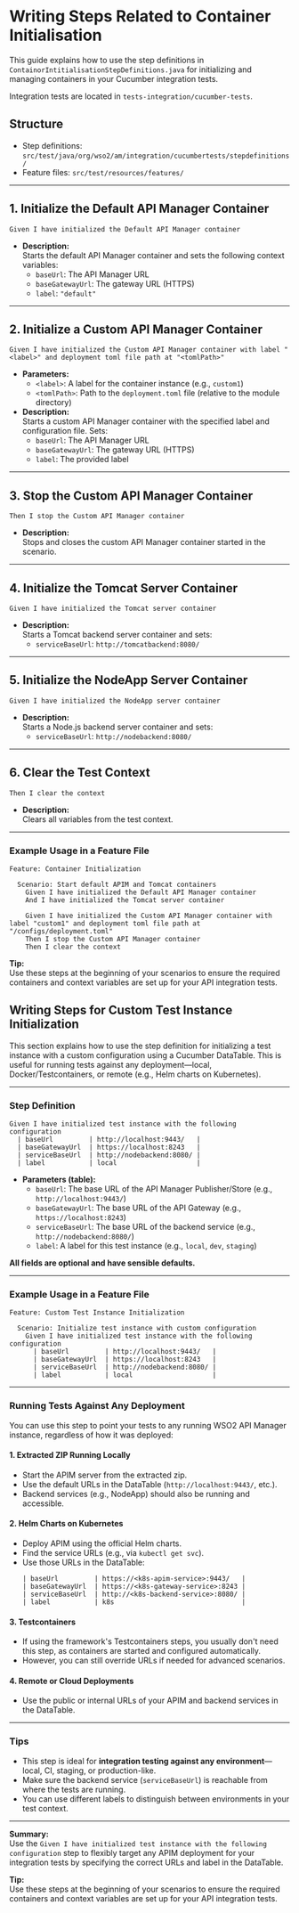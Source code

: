 # Writing Steps Related to Container Initialisation

This guide explains how to use the step definitions in `ContainorIntitialisationStepDefinitions.java` for initializing and managing containers in your Cucumber integration tests.

Integration tests are located in `tests-integration/cucumber-tests`.

## Structure

- Step definitions: `src/test/java/org/wso2/am/integration/cucumbertests/stepdefinitions/`
- Feature files: `src/test/resources/features/`

---

## 1. Initialize the Default API Manager Container

```gherkin
Given I have initialized the Default API Manager container
```
- **Description:**  
  Starts the default API Manager container and sets the following context variables:
  - `baseUrl`: The API Manager URL
  - `baseGatewayUrl`: The gateway URL (HTTPS)
  - `label`: `"default"`

---

## 2. Initialize a Custom API Manager Container

```gherkin
Given I have initialized the Custom API Manager container with label "<label>" and deployment toml file path at "<tomlPath>"
```
- **Parameters:**
  - `<label>`: A label for the container instance (e.g., `custom1`)
  - `<tomlPath>`: Path to the `deployment.toml` file (relative to the module directory)
- **Description:**  
  Starts a custom API Manager container with the specified label and configuration file. Sets:
  - `baseUrl`: The API Manager URL
  - `baseGatewayUrl`: The gateway URL (HTTPS)
  - `label`: The provided label

---

## 3. Stop the Custom API Manager Container

```gherkin
Then I stop the Custom API Manager container
```
- **Description:**  
  Stops and closes the custom API Manager container started in the scenario.

---

## 4. Initialize the Tomcat Server Container

```gherkin
Given I have initialized the Tomcat server container
```
- **Description:**  
  Starts a Tomcat backend server container and sets:
  - `serviceBaseUrl`: `http://tomcatbackend:8080/`

---

## 5. Initialize the NodeApp Server Container

```gherkin
Given I have initialized the NodeApp server container
```
- **Description:**  
  Starts a Node.js backend server container and sets:
  - `serviceBaseUrl`: `http://nodebackend:8080/`

---

## 6. Clear the Test Context

```gherkin
Then I clear the context
```
- **Description:**  
  Clears all variables from the test context.

---

### Example Usage in a Feature File

```gherkin
Feature: Container Initialization

  Scenario: Start default APIM and Tomcat containers
    Given I have initialized the Default API Manager container
    And I have initialized the Tomcat server container

    Given I have initialized the Custom API Manager container with label "custom1" and deployment toml file path at "/configs/deployment.toml"
    Then I stop the Custom API Manager container
    Then I clear the context
```

**Tip:**  
Use these steps at the beginning of your scenarios to ensure the required containers and context variables are set up for your API integration tests.

## Writing Steps for Custom Test Instance Initialization

This section explains how to use the step definition for initializing a test instance with a custom configuration using a Cucumber DataTable. This is useful for running tests against any deployment—local, Docker/Testcontainers, or remote (e.g., Helm charts on Kubernetes).

---

### Step Definition

```gherkin
Given I have initialized test instance with the following configuration
  | baseUrl         | http://localhost:9443/   |
  | baseGatewayUrl  | https://localhost:8243   |
  | serviceBaseUrl  | http://nodebackend:8080/ |
  | label           | local                    |
```

- **Parameters (table):**
  - `baseUrl`: The base URL of the API Manager Publisher/Store (e.g., `http://localhost:9443/`)
  - `baseGatewayUrl`: The base URL of the API Gateway (e.g., `https://localhost:8243`)
  - `serviceBaseUrl`: The base URL of the backend service (e.g., `http://nodebackend:8080/`)
  - `label`: A label for this test instance (e.g., `local`, `dev`, `staging`)

**All fields are optional and have sensible defaults.**

---

### Example Usage in a Feature File

```gherkin
Feature: Custom Test Instance Initialization

  Scenario: Initialize test instance with custom configuration
    Given I have initialized test instance with the following configuration
      | baseUrl         | http://localhost:9443/   |
      | baseGatewayUrl  | https://localhost:8243   |
      | serviceBaseUrl  | http://nodebackend:8080/ |
      | label           | local                    |
```

---

### Running Tests Against Any Deployment

You can use this step to point your tests to any running WSO2 API Manager instance, regardless of how it was deployed:

#### 1. **Extracted ZIP Running Locally**
- Start the APIM server from the extracted zip.
- Use the default URLs in the DataTable (`http://localhost:9443/`, etc.).
- Backend services (e.g., NodeApp) should also be running and accessible.

#### 2. **Helm Charts on Kubernetes**
- Deploy APIM using the official Helm charts.
- Find the service URLs (e.g., via `kubectl get svc`).
- Use those URLs in the DataTable:
  ```gherkin
  | baseUrl         | https://<k8s-apim-service>:9443/   |
  | baseGatewayUrl  | https://<k8s-gateway-service>:8243 |
  | serviceBaseUrl  | http://<k8s-backend-service>:8080/ |
  | label           | k8s                                |
  ```

#### 3. **Testcontainers**
- If using the framework's Testcontainers steps, you usually don't need this step, as containers are started and configured automatically.
- However, you can still override URLs if needed for advanced scenarios.

#### 4. **Remote or Cloud Deployments**
- Use the public or internal URLs of your APIM and backend services in the DataTable.

---

### Tips

- This step is ideal for **integration testing against any environment**—local, CI, staging, or production-like.
- Make sure the backend service (`serviceBaseUrl`) is reachable from where the tests are running.
- You can use different labels to distinguish between environments in your test context.

---

**Summary:**  
Use the `Given I have initialized test instance with the following configuration` step to flexibly target any APIM deployment for your integration tests by specifying the correct URLs and label in the DataTable.


**Tip:**  
Use these steps at the beginning of your scenarios to ensure the required containers and context variables are set up for your API integration tests.